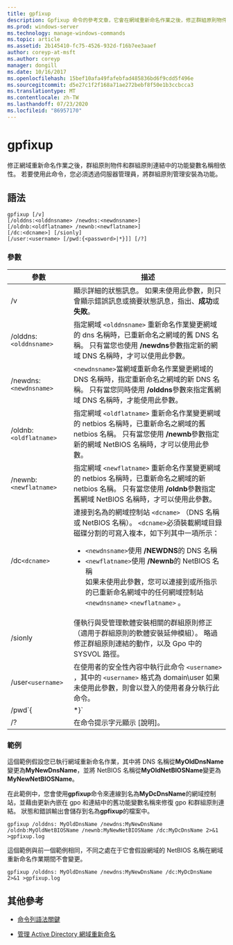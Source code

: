 ```yaml
---
title: gpfixup
description: Gpfixup 命令的參考文章，它會在網域重新命名作業之後，修正群組原則物件和群組原則連結中的功能變數名稱相依性。
ms.prod: windows-server
ms.technology: manage-windows-commands
ms.topic: article
ms.assetid: 2b145410-fc75-4526-932d-f16b7ee3aaef
author: coreyp-at-msft
ms.author: coreyp
manager: dongill
ms.date: 10/16/2017
ms.openlocfilehash: 15bef10afa49fafebfad485836bd6f9cdd5f496e
ms.sourcegitcommit: d5e27c1f2f168a71ae272bebf8f50e1b3ccbcca3
ms.translationtype: MT
ms.contentlocale: zh-TW
ms.lasthandoff: 07/23/2020
ms.locfileid: "86957170"
---
```

# <a name="gpfixup"></a>gpfixup

修正網域重新命名作業之後，群組原則物件和群組原則連結中的功能變數名稱相依性。 若要使用此命令，您必須透過伺服器管理員，將群組原則管理安裝為功能。

## <a name="syntax"></a>語法

```
gpfixup [/v]
[/olddns:<olddnsname> /newdns:<newdnsname>]
[/oldnb:<oldflatname> /newnb:<newflatname>]
[/dc:<dcname>] [/sionly]
[/user:<username> [/pwd:{<password>|*}]] [/?]
```

### <a name="parameters"></a>參數

| 參數 | 描述 |
| --------- |------------ |
| /v | 顯示詳細的狀態訊息。 如果未使用此參數，則只會顯示錯誤訊息或摘要狀態訊息，指出、**成功**或**失敗**。 |
| /olddns:`<olddnsname>` | 指定網域 `<olddnsname>` 重新命名作業變更網域的 dns 名稱時，已重新命名之網域的舊 DNS 名稱。 只有當您也使用 **/newdns**參數指定新的網域 DNS 名稱時，才可以使用此參數。 |
| /newdns:`<newdnsname>` | `<newdnsname>`當網域重新命名作業變更網域的 DNS 名稱時，指定重新命名之網域的新 DNS 名稱。 只有當您同時使用 **/olddns**參數來指定舊網域 DNS 名稱時，才能使用此參數。 |
| /oldnb:`<oldflatname>` | 指定網域 `<oldflatname>` 重新命名作業變更網域的 netbios 名稱時，已重新命名之網域的舊 netbios 名稱。 只有當您使用 **/newnb**參數指定新的網域 NetBIOS 名稱時，才可以使用此參數。 |
| /newnb:`<newflatname>` | 指定網域 `<newflatname>` 重新命名作業變更網域的 netbios 名稱時，已重新命名之網域的新 netbios 名稱。 只有當您使用 **/oldnb**參數指定舊網域 NetBIOS 名稱時，才可以使用此參數。 |
| /dc`<dcname>` | 連接到名為的網域控制站 `<dcname>` （DNS 名稱或 NetBIOS 名稱）。 `<dcname>`必須裝載網域目錄磁碟分割的可寫入複本，如下列其中一項所示：<ul><li>`<newdnsname>`使用 **/NEWDNS**的 DNS 名稱</li><li>`<newflatname>`使用 **/Newnb**的 NetBIOS 名稱</br>如果未使用此參數，您可以連接到或所指示的已重新命名網域中的任何網域控制站 `<newdnsname>` `<newflatname>` 。</li></ul> |
| /sionly | 僅執行與受管理軟體安裝相關的群組原則修正（適用于群組原則的軟體安裝延伸模組）。 略過修正群組原則連結的動作，以及 Gpo 中的 SYSVOL 路徑。 |
| /user`<username>` |在使用者的安全性內容中執行此命令 `<username>` ，其中的 `<username>` 格式為 domain\user 如果未使用此參數，則會以登入的使用者身分執行此命令。 |
| /pwd`{<password> | *}` | 指定使用者的密碼。 |
| /? | 在命令提示字元顯示 [說明]。 |

### <a name="examples"></a>範例

這個範例假設您已執行網域重新命名作業，其中將 DNS 名稱從**MyOldDnsName**變更為**MyNewDnsName**，並將 NetBIOS 名稱從**MyOldNetBIOSName**變更為**MyNewNetBIOSName**。

在此範例中，您會使用**gpfixup**命令來連線到名為**MyDcDnsName**的網域控制站，並藉由更新內嵌在 gpo 和連結中的舊功能變數名稱來修復 gpo 和群組原則連結。 狀態和錯誤輸出會儲存到名為**gpfixup**的檔案中。

```
gpfixup /olddns: MyOldDnsName /newdns:MyNewDnsName /oldnb:MyOldNetBIOSName /newnb:MyNewNetBIOSName /dc:MyDcDnsName 2>&1 >gpfixup.log
```

這個範例與前一個範例相同，不同之處在于它會假設網域的 NetBIOS 名稱在網域重新命名作業期間不會變更。

```
gpfixup /olddns: MyOldDnsName /newdns:MyNewDnsName /dc:MyDcDnsName 2>&1 >gpfixup.log
```

## <a name="additional-references"></a>其他參考

- [命令列語法關鍵](command-line-syntax-key.md)

- [管理 Active Directory 網域重新命名](/previous-versions/windows/it-pro/windows-server-2008-r2-and-2008/cc794869(v=ws.10))
